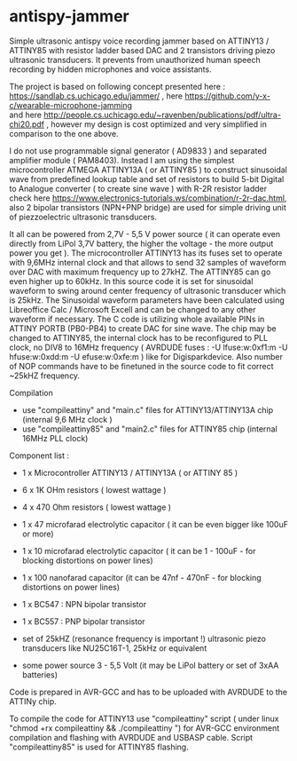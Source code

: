 # antispy-jammer
Simple ultrasonic antispy voice recording jammer based on ATTINY13 / ATTINY85 with resistor ladder based DAC and 2 transistors driving piezo ultrasonic transducers. It prevents from unauthorized human speech recording by hidden microphones and voice assistants.

The project is based on following concept presented here : https://sandlab.cs.uchicago.edu/jammer/  , 
here https://github.com/y-x-c/wearable-microphone-jamming  
and here  http://people.cs.uchicago.edu/~ravenben/publications/pdf/ultra-chi20.pdf , however my design is cost optimized and very simplified in comparison to the one above.

I do not use programmable signal generator ( AD9833 ) and separated amplifier module ( PAM8403). 
Instead I am using the simplest microcontroller ATMEGA ATTINY13A ( or ATTINY85 ) to construct sinusoidal wave from predefined lookup table and 
set of resistors to build 5-bit Digital to Analogue converter ( to create sine wave ) with R-2R resistor ladder check here https://www.electronics-tutorials.ws/combination/r-2r-dac.html, also  2 bipolar transistors (NPN+PNP bridge) are used for simple driving unit of piezzoelectric ultrasonic transducers. 

It all can be powered from 2,7V - 5,5 V power source ( it can operate even directly from LiPol 3,7V battery, the higher the voltage - the more output power you get ).
The microcontroller ATTINY13 has its fuses set to operate with 9,6MHz internal clock and that allows to send 32 samples of waveform over DAC with maximum frequency up to 27kHZ. The ATTINY85 can go even higher up to 60kHz.
In this source code it is set for sinusoidal waveform to swing around center frequency of ultrasonic transducer which is 25kHz. 
The Sinusoidal waveform parameters have been calculated using Libreoffice Calc / Microsoft Excell and can be changed to any other waveform if necessary.
The C code is utilizing whole available PINs in ATTINY PORTB (PB0-PB4) to create DAC for sine wave. 
The chip may be changed to ATTINY85, the internal clock has to be reconfigured to PLL clock, no DIV8 to 16MHz frequency ( AVRDUDE fuses : -U lfuse:w:0xf1:m -U hfuse:w:0xdd:m -U efuse:w:0xfe:m  ) like for Digisparkdevice.  Also number of NOP commands have to be finetuned in the source code to fit correct ~25kHZ frequency.

Compilation

- use "compileattiny" and "main.c" files for ATTINY13/ATTINY13A chip  (internal 9,6 MHz clock )
- use "compileattiny85" and "main2.c" files for ATTINY85 chip  (internal 16MHz PLL clock)


Component list :

- 1 x Microcontroller ATTINY13 / ATTINY13A ( or ATTINY 85 ) 

- 6 x 1K OHm resistors ( lowest wattage )

- 4 x 470 Ohm resistors ( lowest wattage )

- 1 x 47 microfarad electrolytic capacitor ( it can be even bigger like 100uF or more)

- 1 x 10 microfarad electrolytic capacitor ( it can be 1 - 100uF - for blocking distortions on power lines)

- 1 x 100 nanofarad capacitor (it can be 47nf - 470nF - for blocking distortions on power lines)

- 1 x BC547 : NPN bipolar transistor

- 1 x BC557 : PNP bipolar transistor

- set of 25kHZ (resonance frequency is important !)  ultrasonic piezo transducers like NU25C16T-1, 25kHz or equivalent

- some power source 3 - 5,5 Volt (it may be LiPol battery or set of 3xAA batteries)

Code is prepared in AVR-GCC and has to be uploaded with AVRDUDE to the ATTINy chip.

To compile the code for ATTINY13 use "compileattiny" script ( under linux "chmod +rx compileattiny && ./compileattiny ") for AVR-GCC environment compilation and flashing with AVRDUDE and USBASP cable.  Script "compileattiny85" is used for ATTINY85 flashing.

